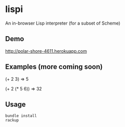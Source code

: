 lispi
=====

An in-browser Lisp interpreter (for a subset of Scheme)

## Demo

http://polar-shore-4611.herokuapp.com

## Examples (more coming soon)

(+ 2 3) => 5

(+ 2 (* 5 6)) => 32

## Usage

    bundle install
    rackup

